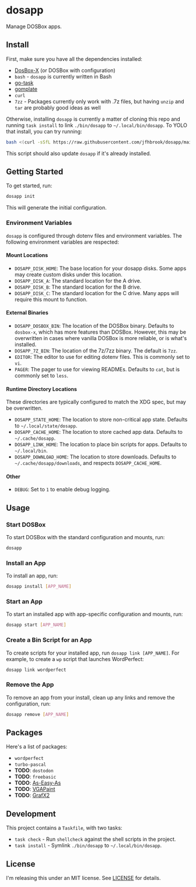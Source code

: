 # dosapp

Manage DOSBox apps.

## Install

First, make sure you have all the dependencies installed:

- [DosBox-X](https://dosbox-x.com/) (or DOSBox with configuration)
- `bash` - `dosapp` is currently written in Bash
- [go-task](https://taskfile.dev)
- [gomplate](https://gomplate.ca/)
- `curl`
- `7zz` - Packages currently only work with .7z files, but having `unzip` and
  `tar` are probably good ideas as well

Otherwise, installing `dosapp` is currently a matter of cloning this repo and
running `task install` to link `./bin/dosapp` to `~/.local/bin/dosapp`. To
YOLO that install, you can try running:

```sh
bash <(curl -sSfL https://raw.githubusercontent.com/jfhbrook/dosapp/main/install.sh)
```

This script should also update `dosapp` if it's already installed.

## Getting Started

To get started, run:

```sh
dosapp init
```

This will generate the initial configuration.

### Environment Variables

`dosapp` is configured through dotenv files and environment variables. The
following environment variables are respected:

#### Mount Locations

- `DOSAPP_DISK_HOME`: The base location for your dosapp disks. Some apps may
  create custom disks under this location.
- `DOSAPP_DISK_A`: The standard location for the A drive.
- `DOSAPP_DISK_B`: The standard location for the B drive.
- `DOSAPP_DISK_C`: The standard location for the C drive. Many apps will
  require this mount to function.

#### External Binaries

- `DOSAPP_DOSBOX_BIN`: The location of the DOSBox binary. Defaults to
  `dosbox-x`, which has more features than DOSBox. However, this may be
  overwritten in cases where vanilla DOSBox is more reliable, or is what's
  installed.
- `DOSAPP_7Z_BIN`: The location of the 7z/7zz binary. The default is `7zz`.
- `EDITOR`: The editor to use for editing dotenv files. This is commonly set
  to `vi`.
- `PAGER`: The pager to use for viewing READMEs. Defaults to `cat`, but is
  commonly set to `less`.

#### Runtime Directory Locations

These directories are typically configured to match the XDG spec, but may be
overwritten.

- `DOSAPP_STATE_HOME`: The location to store non-critical app state. Defaults
  to `~/.local/state/dosapp`.
- `DOSAPP_CACHE_HOME`: The location to store cached app data. Defaults to
  `~/.cache/dosapp`.
- `DOSAPP_LINK_HOME`: The location to place bin scripts for apps. Defaults to
  `~/.local/bin`.
- `DOSAPP_DOWNLOAD_HOME`: The location to store downloads. Defaults to
  `~/.cache/dosapp/downloads`, and respects `DOSAPP_CACHE_HOME`.

#### Other

- `DEBUG`: Set to `1` to enable debug logging.

## Usage

### Start DOSBox

To start DOSBox with the standard configuration and mounts, run:

```sh
dosapp
```

### Install an App

To install an app, run:

```sh
dosapp install [APP_NAME]
```

### Start an App

To start an installed app with app-specific configuration and mounts, run:

```sh
dosapp start [APP_NAME]
```

### Create a Bin Script for an App

To create scripts for your installed app, run `dosapp link [APP_NAME]`.
For example, to create a `wp` script that launches WordPerfect:

```sh
dosapp link wordperfect
```

### Remove the App

To remove an app from your install, clean up any links and remove the
configuration, run:

```sh
dosapp remove [APP_NAME]
```

## Packages

Here's a list of packages:

- `wordperfect`
- `turbo-pascal`
- **TODO**: `dostodon`
- **TODO**: `freebasic`
- **TODO**: [As-Easy-As](http://www.triusinc.com/forums/viewtopic.php?t=10)
- **TODO**: [VGAPaint](https://www.bttr-software.de/products/vp386/)
- **TODO**: [GrafX2](http://grafx2.chez.com/)

## Development

This project contains a `Taskfile`, with two tasks:

- `task check` - Run `shellcheck` against the shell scripts in the project.
- `task install` - Symlink `./bin/dosapp` to `~/.local/bin/dosapp`.

## License

I'm releasing this under an MIT license. See [LICENSE](./LICENSE) for details.
